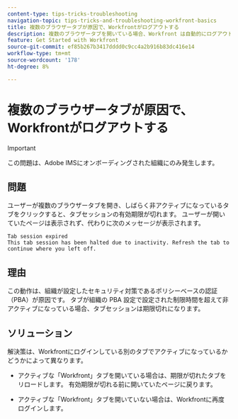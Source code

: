 ```yaml
---
content-type: tips-tricks-troubleshooting
navigation-topic: tips-tricks-and-troubleshooting-workfront-basics
title: 複数のブラウザータブが原因で、Workfrontがログアウトする
description: 複数のブラウザータブを開いている場合、Workfront は自動的にログアウトすることがあります。
feature: Get Started with Workfront
source-git-commit: ef85b267b3417dddd0c9cc4a2b916b83dc416e14
workflow-type: tm+mt
source-wordcount: '178'
ht-degree: 8%

---
```


# 複数のブラウザータブが原因で、Workfrontがログアウトする

>[!IMPORTANT]
>
>この問題は、Adobe IMSにオンボーディングされた組織にのみ発生します。

## 問題

ユーザーが複数のブラウザータブを開き、しばらく非アクティブになっているタブをクリックすると、タブセッションの有効期限が切れます。 ユーザーが開いていたページは表示されず、代わりに次のメッセージが表示されます。

```
Tab session expired
This tab session has been halted due to inactivity. Refresh the tab to continue where you left off.
```

## 理由

この動作は、組織が設定したセキュリティ対策であるポリシーベースの認証（PBA）が原因です。 タブが組織の PBA 設定で設定された制限時間を超えて非アクティブになっている場合、タブセッションは期限切れになります。

## ソリューション

解決策は、Workfrontにログインしている別のタブでアクティブになっているかどうかによって異なります。

* アクティブな「Workfront」タブを開いている場合は、期限が切れたタブをリロードします。 有効期限が切れる前に開いていたページに戻ります。

* アクティブな「Workfront」タブを開いていない場合は、Workfrontに再度ログインします。